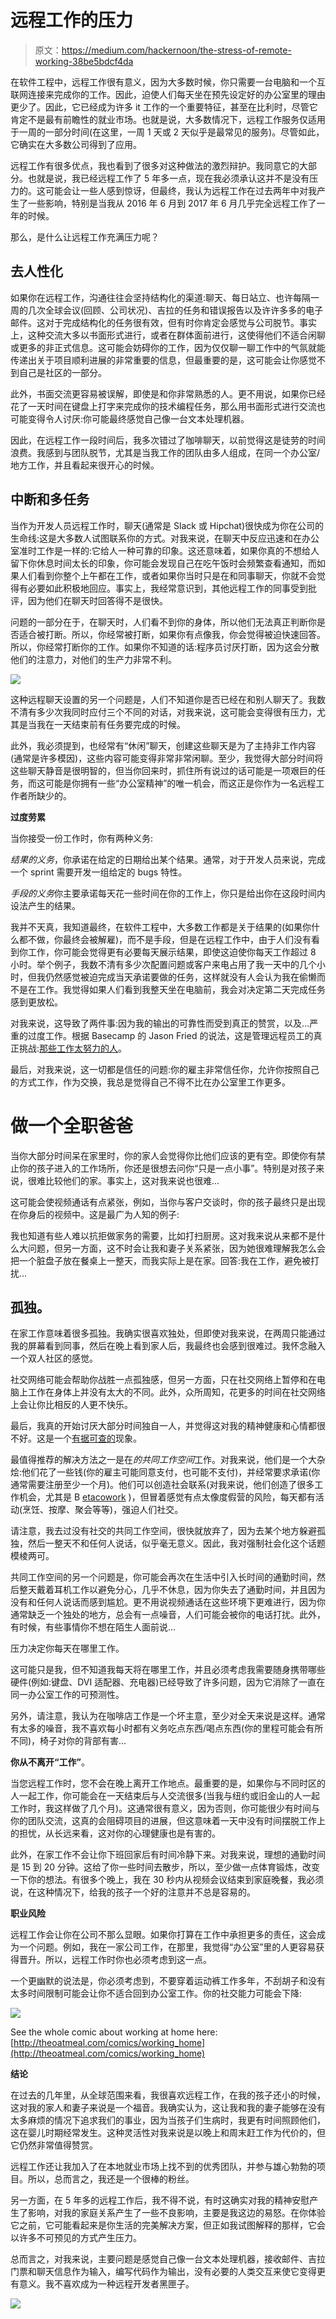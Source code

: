 # 远程工作的压力

> 原文：<https://medium.com/hackernoon/the-stress-of-remote-working-38be5bdcf4da>

在软件工程中，远程工作很有意义，因为大多数时候，你只需要一台电脑和一个互联网连接来完成你的工作。因此，迫使人们每天坐在预先设定好的办公室里的理由更少了。因此，它已经成为许多 it 工作的一个重要特征，甚至在比利时，尽管它肯定不是最有前瞻性的就业市场。也就是说，大多数情况下，远程工作服务仅适用于一周的一部分时间(在这里，一周 1 天或 2 天似乎是最常见的服务)。尽管如此，它确实在大多数公司得到了应用。

远程工作有很多优点，我也看到了很多对这种做法的激烈辩护。我同意它的大部分。也就是说，我已经远程工作了 5 年多一点，现在我必须承认这并不是没有压力的。这可能会让一些人感到惊讶，但最终，我认为远程工作在过去两年中对我产生了一些影响，特别是当我从 2016 年 6 月到 2017 年 6 月几乎完全远程工作了一年的时候。

那么，是什么让远程工作充满压力呢？

## **去人性化**

如果你在远程工作，沟通往往会坚持结构化的渠道:聊天、每日站立、也许每隔一周的几次全球会议(回顾、公司状况)、吉拉的任务和错误报告以及许许多多的电子邮件。这对于完成结构化的任务很有效，但有时你肯定会感觉与公司脱节。事实上，这种交流大多以书面形式进行，或者在群体面前进行，这使得他们不适合闲聊或更多的非正式信息。这可能会妨碍你的工作，因为仅仅聊一聊工作中的气氛就能传递出关于项目顺利进展的非常重要的信息，但最重要的是，这可能会让你感觉不到自己是社区的一部分。

此外，书面交流更容易被误解，即使是和你非常熟悉的人。更不用说，如果你已经花了一天时间在键盘上打字来完成你的技术编程任务，那么用书面形式进行交流也可能变得令人讨厌:你可能最终感觉自己像一台文本处理机器。

因此，在远程工作一段时间后，我多次错过了咖啡聊天，以前觉得这是徒劳的时间浪费。我感到与团队脱节，尤其是当我工作的团队由多人组成，在同一个办公室/地方工作，并且看起来很开心的时候。

## **中断和多任务**

当作为开发人员远程工作时，聊天(通常是 Slack 或 Hipchat)很快成为你在公司的生命线:这是大多数人试图联系你的方式。对我来说，在聊天中反应迅速和在办公室准时工作是一样的:它给人一种可靠的印象。这还意味着，如果你真的不想给人留下你休息时间太长的印象，你可能会发现自己在吃午饭时会频繁查看通知，而如果人们看到你整个上午都在工作，或者如果你当时只是在和同事聊天，你就不会觉得有必要如此积极地回应。事实上，我经常意识到，其他远程工作的同事受到批评，因为他们在聊天时回答得不是很快。

问题的一部分在于，在聊天时，人们看不到你的身体，所以他们无法真正判断你是否适合被打断。所以，你经常被打断，如果你有点像我，你会觉得被迫快速回答。所以，你经常打断你的工作。如果你不知道的话:程序员讨厌打断，因为这会分散他们的注意力，对他们的生产力非常不利。

![](img/26d3bd0bf142d4c4106d003caa30c905.png)

这种远程聊天设置的另一个问题是，人们不知道你是否已经在和别人聊天了。我数不清有多少次我同时应付三个不同的对话，对我来说，这可能会变得很有压力，尤其是当我在一天结束前有任务要完成的时候。

此外，我必须提到，也经常有“休闲”聊天，创建这些聊天是为了主持非工作内容(通常是许多模因)，这些内容可能变得非常非常闲聊。至少，我觉得大部分时间将这些聊天静音是很明智的，但当你回来时，抓住所有说过的话可能是一项艰巨的任务，而这可能是你拥有一些“办公室精神”的唯一机会，而这正是你作为一名远程工作者所缺少的。

**过度劳累**

当你接受一份工作时，你有两种义务:

*结果的义务*，你承诺在给定的日期给出某个结果。通常，对于开发人员来说，完成一个 sprint 需要开发一组给定的 bugs 特性。

*手段的义务*你主要承诺每天花一些时间在你的工作上，你只是给出你在这段时间内设法产生的结果。

我并不天真，我知道最终，在软件工程中，大多数工作都是关于结果的(如果你什么都不做，你最终会被解雇)，而不是手段，但是在远程工作中，由于人们没有看到你工作，你可能会觉得更有必要每天展示结果，即使这迫使你每天工作超过 8 小时。举个例子，我数不清有多少次配置问题或客户来电占用了我一天中的几个小时，但我仍然感觉被迫完成当天承诺要做的任务，这样就没有人会认为我在偷懒而不是在工作。我觉得如果人们看到我整天坐在电脑前，我会对决定第二天完成任务感到更放松。

对我来说，这导致了两件事:因为我的输出的可靠性而受到真正的赞赏，以及…严重的过度工作。根据 Basecamp 的 Jason Fried 的说法，这是管理远程员工的真正挑战:[那些工作太努力的人](https://www.inc.com/jason-fried/excerpt-true-challenge-of-remote-workers.html)。

最后，对我来说，这一切都是信任的问题:你的雇主非常信任你，允许你按照自己的方式工作，作为交换，我总是觉得自己不得不比在办公室里工作更多。

# 做一个全职爸爸

当你大部分时间呆在家里时，你的家人会觉得你比他们应该的更有空。即使你有禁止你的孩子进入的工作场所，你还是很想去问你“只是一点小事”。特别是对孩子来说，很难比较他们的家。事实上，这对我来说也很难…

这可能会使视频通话有点紧张，例如，当你与客户交谈时，你的孩子最终只是出现在你身后的视频中。这是最广为人知的例子:

我也知道有些人难以抗拒做家务的需要，比如打扫厨房。这对我来说从来都不是什么大问题，但另一方面，这不时会让我和妻子关系紧张，因为她很难理解我怎么会把一个脏盘子放在餐桌上一整天，而我实际上是在家。回答:我在工作，避免被打扰…

## 孤独。

在家工作意味着很多孤独。我确实很喜欢独处，但即使对我来说，在两周只能通过我的屏幕看到同事，然后在晚上看到家人后，我最终也会感到很难过。我怀念融入一个双人社区的感觉。

社交网络可能会帮助你战胜一点孤独感，但另一方面，只在社交网络上暂停和在电脑上工作在身体上并没有太大的不同。此外，众所周知，花更多的时间在社交网络上会让你比相反的人更不快乐。

最后，我真的开始讨厌大部分时间独自一人，并觉得这对我的精神健康和心情都很不好。这是一个[有据可查的](https://www.sciencealert.com/widespread-loneliness-is-killing-people-and-we-need-to-start-taking-this-seriously)现象。

最值得推荐的解决方法之一是在*的共同工作空间*工作。对我来说，他们是一个大杂烩:他们花了一些钱(你的雇主可能同意支付，也可能不支付)，并经常要求承诺(你通常需要注册至少一个月)。他们可以创造社会联系(对我来说，他们创造了很多工作机会，尤其是 B [etacowork](http://www.betacowork.com/) )，但冒着感觉有点太像度假营的风险，每天都有活动(烹饪、按摩、聚会等等)，强迫人们社交。

请注意，我去过没有社交的共同工作空间，很快就放弃了，因为去某个地方躲避孤独，然后一整天不和任何人说话，似乎毫无意义。因此，我对强制社会化这个话题模棱两可。

共同工作空间的另一个问题是，你可能会再次在生活中引入长时间的通勤时间，然后整天戴着耳机工作以避免分心，几乎不休息，因为你失去了通勤时间，并且因为没有和任何人说话而感到尴尬。更不用说视频通话在这些环境下更难进行，因为你通常缺乏一个独处的地方，总会有一点噪音，人们可能会被你的电话打扰。此外，有时候，有些事情你不想在陌生人面前说…

压力决定你每天在哪里工作。

这可能只是我，但不知道我每天将在哪里工作，并且必须考虑我需要随身携带哪些硬件(例如:键盘、DVI 适配器、充电器)已经导致了许多问题，因为它消除了一直在同一办公室工作的可预测性。

另外，请注意，我认为在咖啡店工作是一个坏主意，至少对全天来说是这样。通常有太多的噪音，我不喜欢每小时都有义务吃点东西/喝点东西(你的里程可能会有所不同)，椅子对你的背部有害…

**你从不离开“工作”**。

当您远程工作时，您不会在晚上离开工作地点。最重要的是，如果你与不同时区的人一起工作，你可能会在一天结束后与人交流很多(当我与纽约或旧金山的人一起工作时，我这样做了几个月)。这通常很有意义，因为否则，你可能很少有时间与你的团队交流，这真的会阻碍项目的进展，但这意味着一天中没有时间摆脱工作上的担忧，从长远来看，这对你的心理健康也是有害的。

此外，在家工作不会让你下班回家后有时间冷静下来。对我来说，理想的通勤时间是 15 到 20 分钟。这给了你一些时间去散步，所以，至少做一点体育锻炼，改变一下你的想法。有很多个晚上，我在 30 秒内从视频会议结束到家庭晚餐，我必须说，在这种情况下，给我的孩子一个好的注意并不总是容易的。

**职业风险**

远程工作会让你在公司不那么显眼。如果你打算在工作中承担更多的责任，这会成为一个问题。例如，我在一家公司工作，在那里，我觉得“办公室”里的人更容易获得晋升。所以，远程工作时你也必须考虑到这一点。

一个更幽默的说法是，你必须考虑到，不要穿着运动裤工作多年，不刮胡子和没有太多时间限制可能会让你不适合回到办公室工作。你的社交能力可能会下降:

![](img/73b2047fc55836a6202e9274da485b57.png)

See the whole comic about working at home here: [http://theoatmeal.com/comics/working_home](http://theoatmeal.com/comics/working_home)

**结论**

在过去的几年里，从全球范围来看，我很喜欢远程工作，在我的孩子还小的时候，这对我的家人和妻子来说是一个福音。我确实认为，这让我和我的妻子能够在没有太多麻烦的情况下追求我们的事业，因为当孩子们生病时，我更有时间照顾他们，这在婴儿时期经常发生。这种灵活性对我来说是以晚上和周末赶工作为代价的，但它仍然非常值得赞赏。

远程工作还让我加入了在本地就业市场上找不到的优秀团队，并参与雄心勃勃的项目。所以，总而言之，我还是一个很棒的粉丝。

另一方面，在 5 年多的远程工作后，我不得不说，有时这确实对我的精神安慰产生了影响，对我的家庭关系产生了一些不良影响，主要是我这边的易怒。在你体验它之前，它可能看起来是你生活的完美解决方案，但正如我试图解释的那样，它会以许多不可预见的方式产生压力。

总而言之，对我来说，主要问题是感觉自己像一台文本处理机器，接收邮件、吉拉门票和聊天信息作为输入，编写代码作为输出，没有必要的人类交互来使它变得更有意义。我不喜欢成为一种远程开发者黑匣子。

![](img/c835a03e160f03aa71a276340b3f2439.png)
